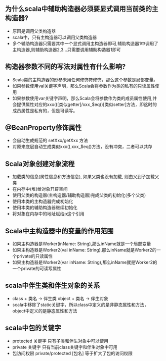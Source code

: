 ## 为什么scala中辅助构造器必须要显式调用当前类的主构造器?
- 原因是调用父类构造器
- scala中，只有主构造器可以调用父类构造器
- 多个辅助构造器只需要其中一个显式调用主构造器即可,辅助构造器1中调用了主构造器,则辅助构造器2,3...只需要调用辅助构造器1即可

## 构造器参数不同的写法对属性有什么影响?
- Scala类的主构造器的形参未用任何修饰符修饰，那么这个参数是局部变量。
- 如果参数使用val关键字声明，那么Scala会将参数作为类的私有的只读属性使用 
- 如果参数使用var关键字声明，那么Scala会将参数作为类的成员属性使用,并会提供属性对应的xxx()[类似getter]/xxx_$eq()[类似setter]方法，即这时的成员属性是私有的，但是可读写。

## @BeanProperty修饰属性
- 会自动生成规范的 setXxx/getXxx 方法
- 对原来底层自动生成类似xxx(),xxx_$eq()方法，没有冲突，二者可以共存

## Scala对象创建对象流程
- 加载类的信息(属性信息和方法信息), 如果父类也没有加载, 则由父到子加载父类
- 在内存中(堆)给对象开辟空间
- 使用父类的构造器(主构造器/辅助构造器)完成父类的初始化(多个父类)
- 使用本类的主构造器完成初始化
- 使用本类的辅助构造器继续初始化
- 将对象在内存中的地址赋给p这个引用

## Scala中主构造器中的变量的作用范围
- 如果主构造器是Worker(inName: String),那么inName就是一个局部变量
- 如果主构造器是Worker2(val inName: String),那么inName就是Worker2的一个private的只读属性
- 如果主构造器是Worker2(var inName: String),那么inName就是Worker2的一个private的可读写属性

## scala中伴生类和伴生对象的关系
- class + 类名 -> 伴生类  object + 类名 -> 伴生对象
- scala中移除了static关键字，所以class中定义的是非静态属性和方法，object中定义的是静态属性和方法

## scala中包的关键字
- protected 关键字  只有子类和伴生对象中可以使用
- private 关键字 只有当前class关键字和伴生对象中可用
- 包访问权限 private/protected [包名]  等于扩大了包的访问权限